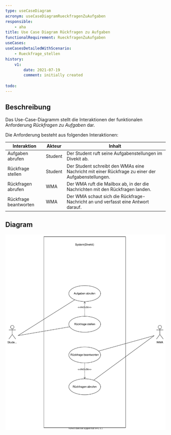 ```yaml
---
type: useCaseDiagram
acronym: useCaseDiagramRueckfragenZuAufgaben
responsible: 
    - aha
title: Use Case Diagram Rückfragen zu Aufgaben
functionalRequirement: RueckfragenZuAufgaben
useCases:
useCasesDetailedWithScenario:
    - Rueckfrage_stellen
history:
    v1:
        date: 2021-07-19
        comment: initially created

todo:
---
```


## Beschreibung

Das Use-Case-Diagramm stellt die Interaktionen der funktionalen Anforderung _Rückfragen zu Aufgaben_ dar.

Die Anforderung besteht aus folgenden Interaktionen:

|Interaktion|Akteur|Inhalt|
|-----------|------|------|
|Aufgaben abrufen|Student|Der Student ruft seine Aufgabenstellungen im Divekit ab.|
|Rückfrage stellen|Student|Der Student schreibt den WMAs eine Nachricht mit einer Rückfrage zu einer der Aufgabenstellungen.|
|Rückfragen abrufen|WMA|Der WMA ruft die Mailbox ab, in der die Nachrichten mit den Rückfragen landen.|
|Rückfrage beantworten|WMA|Der WMA schaut sich die Rückfrage-Nachricht an und verfasst eine Antwort darauf.|

## Diagram

![useCaseDiagramRueckfragenZuAufgaben](./diagrams/useCaseRueckfragenZuAufgaben.svg)



